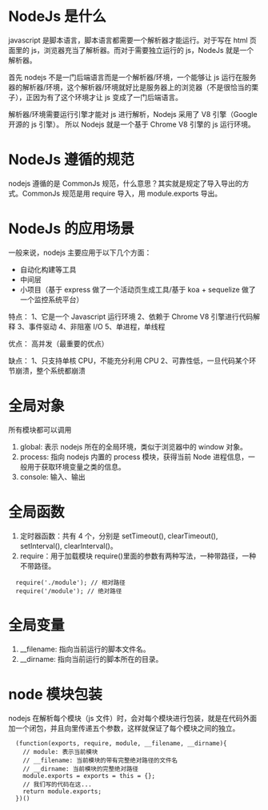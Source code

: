 # NodeJs 是什么

javascript 是脚本语言，脚本语言都需要一个解析器才能运行。对于写在 html 页面里的 js，浏览器充当了解析器。而对于需要独立运行的 js，NodeJs 就是一个解析器。

首先 nodejs 不是一门后端语言而是一个解析器/环境，一个能够让 js 运行在服务器的解析器/环境，这个解析器/环境就好比是服务器上的浏览器（不是很恰当的栗子），正因为有了这个环境才让 js 变成了一门后端语言。

解析器/环境需要运行引擎才能对 js 进行解析，Nodejs 采用了 V8 引擎（Google 开源的 js 引擎）。
所以 Nodejs 就是一个基于 Chrome V8 引擎的 js 运行环境。

# NodeJs 遵循的规范

nodejs 遵循的是 CommonJs 规范，什么意思？其实就是规定了导入导出的方式。CommonJs 规范是用 require 导入，用 module.exports 导出。

# NodeJs 的应用场景

一般来说，nodejs 主要应用于以下几个方面：

- 自动化构建等工具
- 中间层
- 小项目（基于 express 做了一个活动页生成工具/基于 koa + sequelize 做了一个监控系统平台）

特点：
1、它是一个 Javascript 运行环境
2、依赖于 Chrome V8 引擎进行代码解释
3、事件驱动
4、非阻塞 I/O
5、单进程，单线程

优点：
高并发（最重要的优点）

缺点：
1、只支持单核 CPU，不能充分利用 CPU
2、可靠性低，一旦代码某个环节崩溃，整个系统都崩溃

# 全局对象

所有模块都可以调用

1. global: 表示 nodejs 所在的全局环境，类似于浏览器中的 window 对象。
2. process: 指向 nodejs 内置的 process 模块，获得当前 Node 进程信息，一般用于获取环境变量之类的信息。
3. console: 输入、输出

# 全局函数

1. 定时器函数：共有 4 个，分别是 setTimeout(), clearTimeout(), setInterval(), clearInterval()。
2. require：用于加载模块
   require()里面的参数有两种写法，一种带路径，一种不带路径。

```
  require('./module'); // 相对路径
  require('/module'); // 绝对路径
```

# 全局变量

1. \_\_filename: 指向当前运行的脚本文件名。
2. \_\_dirname: 指向当前运行的脚本所在的目录。

# node 模块包装

nodejs 在解析每个模块（js 文件）时，会对每个模块进行包装，就是在代码外面加一个闭包，并且向里传递五个参数，这样就保证了每个模块之间的独立。

```
  (function(exports, require, module, __filename, __dirname){
    // module: 表示当前模块
    // __filename: 当前模块的带有完整绝对路径的文件名
    // __dirname: 当前模块的完整绝对路径
    module.exports = exports = this = {};
    // 我们写的代码在这...
    return module.exports;
  })()
```
